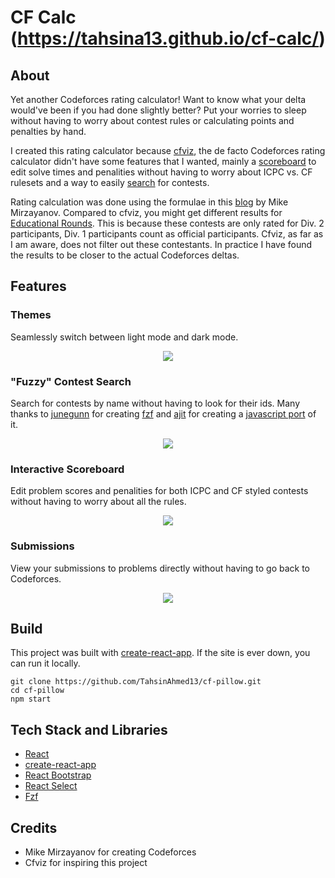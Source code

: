 # CF Calc (https://tahsina13.github.io/cf-calc/)

## About

Yet another Codeforces rating calculator! Want to know what your delta would've been if you had done slightly better? Put your worries to sleep without having to worry about contest rules or calculating points and penalties by hand. 

I created this rating calculator because [cfviz](https://cfviz.netlify.app/virtual-rating-change.html), the de facto Codeforces rating calculator didn't have some features that I wanted, mainly a [scoreboard](#interactive-scoreboard) to edit solve times and penalities without having to worry about ICPC vs. CF rulesets and a way to easily [search](#fuzzy-contest-search) for contests. 

Rating calculation was done using the formulae in this [blog](https://codeforces.com/blog/entry/20762) by Mike Mirzayanov. Compared to cfviz, you might get different results for [Educational Rounds](https://codeforces.com/blog/entry/21496). This is because these contests are only rated for Div. 2 participants, Div. 1 participants count as official participants. Cfviz, as far as I am aware, does not filter out these contestants. In practice I have found the results to be closer to the actual Codeforces deltas.

## Features

### Themes

Seamlessly switch between light mode and dark mode. 

<p align="center">
  <img src="gifs/theme.gif">
</p>

### "Fuzzy" Contest Search

Search for contests by name without having to look for their ids. Many thanks to [junegunn](https://github.com/junegunn) for creating [fzf](https://github.com/junegunn/fzf) and [ajit](https://github.com/ajitid) for creating a [javascript port](https://github.com/ajitid/fzf-for-js) of it. 

<p align="center">
  <img src="gifs/fzf.gif">
</p>

### Interactive Scoreboard

Edit problem scores and penalities for both ICPC and CF styled contests without having to worry about all the rules. 

<p align="center">
  <img src="gifs/scoreboard.gif">
</p>

### Submissions

View your submissions to problems directly without having to go back to Codeforces. 

<p align="center">
  <img src="gifs/submissions.gif">
</p>

## Build 

This project was built with [create-react-app](https://create-react-app.dev/). If the site is ever down, you can run it locally. 

```
git clone https://github.com/TahsinAhmed13/cf-pillow.git
cd cf-pillow
npm start
```

## Tech Stack and Libraries

* [React](https://react.dev/)
* [create-react-app](https://create-react-app.dev/)
* [React Bootstrap](https://react-bootstrap.netlify.app/)
* [React Select](https://react-select.com/home)
* [Fzf](https://github.com/ajitid/fzf-for-js)

## Credits

* Mike Mirzayanov for creating Codeforces
* Cfviz for inspiring this project